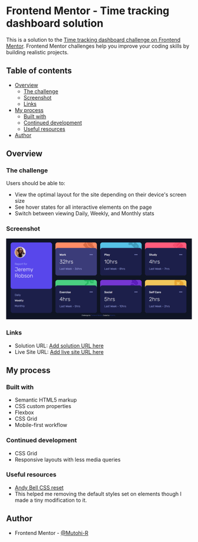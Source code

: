 # Frontend Mentor - Time tracking dashboard solution

This is a solution to the [Time tracking dashboard challenge on Frontend Mentor](https://www.frontendmentor.io/challenges/time-tracking-dashboard-UIQ7167Jw). Frontend Mentor challenges help you improve your coding skills by building realistic projects. 

## Table of contents

- [Overview](#overview)
  - [The challenge](#the-challenge)
  - [Screenshot](#screenshot)
  - [Links](#links)
- [My process](#my-process)
  - [Built with](#built-with)
  - [Continued development](#continued-development)
  - [Useful resources](#useful-resources)
- [Author](#author)

## Overview

### The challenge

Users should be able to:

- View the optimal layout for the site depending on their device's screen size
- See hover states for all interactive elements on the page
- Switch between viewing Daily, Weekly, and Monthly stats

### Screenshot

![](./images/time-tracking.png)

### Links

- Solution URL: [Add solution URL here](https://github.com/Mutohi-R/Time-Tracking)
- Live Site URL: [Add live site URL here](https://your-live-site-url.com)

## My process

### Built with

- Semantic HTML5 markup
- CSS custom properties
- Flexbox
- CSS Grid
- Mobile-first workflow

### Continued development

- CSS Grid
- Responsive layouts with less media queries

### Useful resources

- [Andy Bell CSS reset](https://andy-bell.co.uk/a-more-modern-css-reset/) 
- This helped me removing the default styles set on elements though I made a tiny modification to it.

## Author

- Frontend Mentor - [@Mutohi-R](https://www.frontendmentor.io/profile/Mutohi-R)